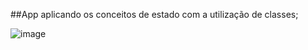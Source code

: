 
##App aplicando os conceitos de estado com a utilização de classes;

![image](https://user-images.githubusercontent.com/41030657/67923027-464d2e80-fb8b-11e9-8845-ad5219fc7903.png)
